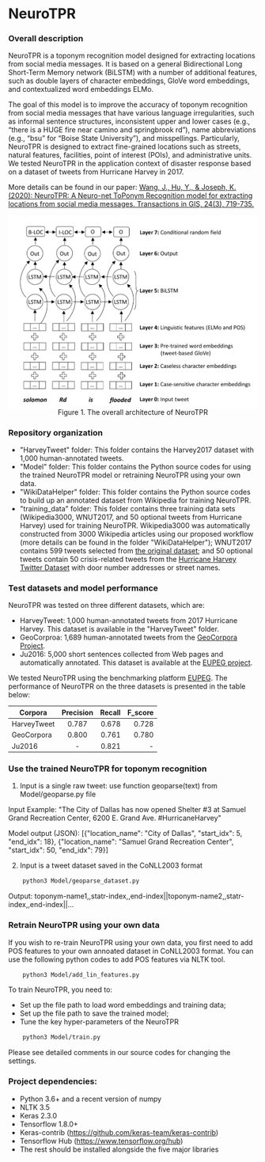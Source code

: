 # NeuroTPR


### Overall description

NeuroTPR is a toponym recognition model designed for extracting locations from social media messages. It is based on a general Bidirectional Long Short-Term Memory network (BiLSTM) with a number of additional features, such as double layers of character embeddings, GloVe word embeddings, and contextualized word embeddings ELMo.

The goal of this model is to improve the accuracy of toponym recognition from social media messages that have various
language irregularities, such as informal sentence structures, inconsistent upper and lower cases (e.g., “there is a HUGE fire near camino and springbrook rd”), name abbreviations (e.g., “bsu” for “Boise State University”), and misspellings. Particularly, NeuroTPR is designed to extract fine-grained locations such as streets, natural features, facilities, point of interest (POIs), and administrative units. We tested NeuroTPR in the application context of disaster response based on a dataset of tweets from Hurricane Harvey in 2017.

More details can be found in our paper: [Wang, J., Hu, Y., & Joseph, K. (2020): NeuroTPR: A Neuro-net ToPonym Recognition model for extracting locations from social media messages. Transactions in GIS, 24(3), 719-735.](https://geoai.geog.buffalo.edu/publications/)

<p align="center">
<img align="center" src="https://github.com/geoai-lab/NeuroTPR/raw/master/model_structure.png" width="600" />
<br />
Figure 1. The overall architecture of NeuroTPR
</p>


### Repository organization

* "HarveyTweet" folder: This folder contains the Harvey2017 dataset with 1,000 human-annotated tweets.
* "Model" folder: This folder contains the Python source codes for using the trained NeuroTPR model or retraining NeuroTPR using your own data.
* "WikiDataHelper" folder: This folder contains the Python source codes to build up an annotated dataset from Wikipedia for training NeuroTPR.
* "training_data" folder: This folder contains three training data sets (Wikipedia3000, WNUT2017, and 50 optional tweets from Hurricane Harvey) used for training NeuroTPR. Wikipedia3000 was automatically constructed from 3000 Wikipedia articles using our proposed workflow (more details can be found in the folder "WikiDataHelper"); WNUT2017 contains 599 tweets selected from [the original dataset](https://github.com/leondz/emerging_entities_17); and 50 optional tweets contain 50 crisis-related tweets from the [Hurricane Harvey Twitter Dataset](https://digital.library.unt.edu/ark:/67531/metadc993940/) with door number addresses or street names.



### Test datasets and model performance
NeuroTPR was tested on three different datasets, which are:
* HarveyTweet: 1,000 human-annotated tweets from 2017 Hurricane Harvey. This dataset is available in the "HarveyTweet" folder.
* GeoCorproa:  1,689 human-annotated tweets from the [GeoCorpora Project](https://github.com/geovista/GeoCorpora).
* Ju2016: 5,000 short sentences collected from Web pages and automatically annotated. This dataset is  available at the [EUPEG project](https://github.com/geoai-lab/EUPEG/tree/master/corpora/Ju2016).

We tested NeuroTPR using the benchmarking platform [EUPEG](https://github.com/geoai-lab/EUPEG). The performance of NeuroTPR on the three datasets is presented in the table below:

|   Corpora   |  Precision |   Recall  |   F_score  |
|-------------|:----------:|----------:|-----------:|
| HarveyTweet |    0.787   |   0.678   |	0.728	|
|  GeoCorpora |    0.800   |   0.761   |	0.780	|
|    Ju2016   | 	 -	   |   0.821   |	  - 	|


### Use the trained NeuroTPR for toponym recognition

1. Input is a single raw tweet: use function geoparse(text) from Model/geoparse.py file

Input Example: "The City of Dallas has now opened Shelter #3 at Samuel Grand Recreation Center, 6200 E. Grand Ave. #HurricaneHarvey"

Model output (JSON): [{"location_name": "City of Dallas", "start_idx": 5, "end_idx": 18}, {"location_name": "Samuel Grand Recreation Center", "start_idx": 50, "end_idx": 79}]


2. Input is a tweet dataset saved in the CoNLL2003 format

```bash
    python3 Model/geoparse_dataset.py
 ```

Output: toponym-name1,,statr-index,,end-index||toponym-name2,,statr-index,,end-index||...


### Retrain NeuroTPR using your own data

If you wish to re-train NeuroTPR using your own data, you first need to add POS features to your own annoated dataset in CoNLL2003 format. You can use the following python codes to add POS features via NLTK tool.

```bash
    python3 Model/add_lin_features.py
```

To train NeuroTPR, you need to:
* Set up the file path to load word embeddings and training data;
* Set up the file path to save the trained model;
* Tune the key hyper-parameters of the NeuroTPR

```bash
    python3 Model/train.py
 ```

Please see detailed comments in our source codes for changing the settings.


### Project dependencies:

* Python 3.6+ and a recent version of numpy
* NLTK 3.5
* Keras 2.3.0
* Tensorflow 1.8.0+
* Keras-contrib (https://github.com/keras-team/keras-contrib)
* Tensorflow Hub (https://www.tensorflow.org/hub)
* The rest should be installed alongside the five major libraries
